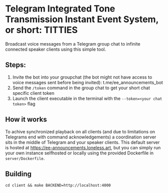# Telegram Integrated Tone Transmission Instant Event System, or short: TITTIES

Broadcast voice messages from a Telegram group chat to infinite connected speaker clients using this simple tool.

## Steps:

1. Invite the bot into your groupchat (the bot might not have access to voice messages sent before being invited): t.me/ee_announcements_bot
2. Send the `/token` command in the group chat to get your short chat specific client token
3. Launch the client executable in the terminal with the `--token=<your chat token>` flag

## How it works

To achive synchronized playback on all clients (and due to limitations on Telegrams end with command acknowledgements) a coordination server sits in the middle of Telegram and your speaker clients.
This default server is hosted at https://ee-announcements.loneless.art, but you can simply run your own instance selfhosted or locally using the provided Dockerfile in `server/Dockerfile`.

## Building

`cd client && make BACKEND=http://localhost:4000`
